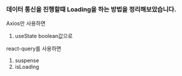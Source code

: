 ### 데이터 통신을 진행할떄 Loading을 하는 방법을 정리해보았습니다.

Axios만 사용하면

1. useState boolean값으로

react-query를 사용하면

1. suspense
2. isLoading
